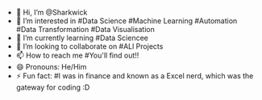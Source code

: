 - 👋 Hi, I’m @Sharkwick
- 👀 I’m interested in #Data Science #Machine Learning #Automation #Data Transformation #Data Visualisation 
- 🌱 I’m currently learning #Data Sciencee
- 💞️ I’m looking to collaborate on #ALl Projects
- 📫 How to reach me #You'll find out!!
- 😄 Pronouns: He/Him
- ⚡ Fun fact: #I was in finance and known as a Excel nerd, which was the gateway for coding :D

<!---
Sharkwick/Sharkwick is a ✨ special ✨ repository because its `README.md` (this file) appears on your GitHub profile.
You can click the Preview link to take a look at your changes.
--->
